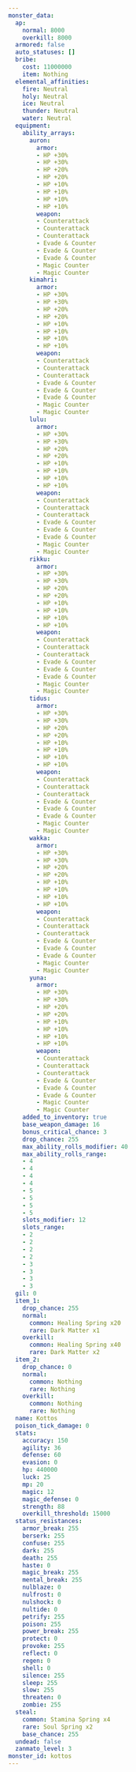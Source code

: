 ```yaml
---
monster_data:
  ap:
    normal: 8000
    overkill: 8000
  armored: false
  auto_statuses: []
  bribe:
    cost: 11000000
    item: Nothing
  elemental_affinities:
    fire: Neutral
    holy: Neutral
    ice: Neutral
    thunder: Neutral
    water: Neutral
  equipment:
    ability_arrays:
      auron:
        armor:
        - HP +30%
        - HP +30%
        - HP +20%
        - HP +20%
        - HP +10%
        - HP +10%
        - HP +10%
        - HP +10%
        weapon:
        - Counterattack
        - Counterattack
        - Counterattack
        - Evade & Counter
        - Evade & Counter
        - Evade & Counter
        - Magic Counter
        - Magic Counter
      kimahri:
        armor:
        - HP +30%
        - HP +30%
        - HP +20%
        - HP +20%
        - HP +10%
        - HP +10%
        - HP +10%
        - HP +10%
        weapon:
        - Counterattack
        - Counterattack
        - Counterattack
        - Evade & Counter
        - Evade & Counter
        - Evade & Counter
        - Magic Counter
        - Magic Counter
      lulu:
        armor:
        - HP +30%
        - HP +30%
        - HP +20%
        - HP +20%
        - HP +10%
        - HP +10%
        - HP +10%
        - HP +10%
        weapon:
        - Counterattack
        - Counterattack
        - Counterattack
        - Evade & Counter
        - Evade & Counter
        - Evade & Counter
        - Magic Counter
        - Magic Counter
      rikku:
        armor:
        - HP +30%
        - HP +30%
        - HP +20%
        - HP +20%
        - HP +10%
        - HP +10%
        - HP +10%
        - HP +10%
        weapon:
        - Counterattack
        - Counterattack
        - Counterattack
        - Evade & Counter
        - Evade & Counter
        - Evade & Counter
        - Magic Counter
        - Magic Counter
      tidus:
        armor:
        - HP +30%
        - HP +30%
        - HP +20%
        - HP +20%
        - HP +10%
        - HP +10%
        - HP +10%
        - HP +10%
        weapon:
        - Counterattack
        - Counterattack
        - Counterattack
        - Evade & Counter
        - Evade & Counter
        - Evade & Counter
        - Magic Counter
        - Magic Counter
      wakka:
        armor:
        - HP +30%
        - HP +30%
        - HP +20%
        - HP +20%
        - HP +10%
        - HP +10%
        - HP +10%
        - HP +10%
        weapon:
        - Counterattack
        - Counterattack
        - Counterattack
        - Evade & Counter
        - Evade & Counter
        - Evade & Counter
        - Magic Counter
        - Magic Counter
      yuna:
        armor:
        - HP +30%
        - HP +30%
        - HP +20%
        - HP +20%
        - HP +10%
        - HP +10%
        - HP +10%
        - HP +10%
        weapon:
        - Counterattack
        - Counterattack
        - Counterattack
        - Evade & Counter
        - Evade & Counter
        - Evade & Counter
        - Magic Counter
        - Magic Counter
    added_to_inventory: true
    base_weapon_damage: 16
    bonus_critical_chance: 3
    drop_chance: 255
    max_ability_rolls_modifier: 40
    max_ability_rolls_range:
    - 4
    - 4
    - 4
    - 4
    - 5
    - 5
    - 5
    - 5
    slots_modifier: 12
    slots_range:
    - 2
    - 2
    - 2
    - 2
    - 3
    - 3
    - 3
    - 3
  gil: 0
  item_1:
    drop_chance: 255
    normal:
      common: Healing Spring x20
      rare: Dark Matter x1
    overkill:
      common: Healing Spring x40
      rare: Dark Matter x2
  item_2:
    drop_chance: 0
    normal:
      common: Nothing
      rare: Nothing
    overkill:
      common: Nothing
      rare: Nothing
  name: Kottos
  poison_tick_damage: 0
  stats:
    accuracy: 150
    agility: 36
    defense: 60
    evasion: 0
    hp: 440000
    luck: 25
    mp: 20
    magic: 12
    magic_defense: 0
    strength: 88
    overkill_threshold: 15000
  status_resistances:
    armor_break: 255
    berserk: 255
    confuse: 255
    dark: 255
    death: 255
    haste: 0
    magic_break: 255
    mental_break: 255
    nulblaze: 0
    nulfrost: 0
    nulshock: 0
    nultide: 0
    petrify: 255
    poison: 255
    power_break: 255
    protect: 0
    provoke: 255
    reflect: 0
    regen: 0
    shell: 0
    silence: 255
    sleep: 255
    slow: 255
    threaten: 0
    zombie: 255
  steal:
    common: Stamina Spring x4
    rare: Soul Spring x2
    base_chance: 255
  undead: false
  zanmato_level: 3
monster_id: kottos
---
```

